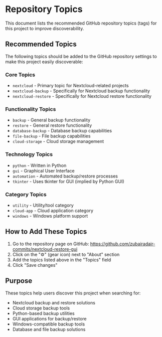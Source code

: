 # Repository Topics

This document lists the recommended GitHub repository topics (tags) for this project to improve discoverability.

## Recommended Topics

The following topics should be added to the GitHub repository settings to make this project easily discoverable:

### Core Topics
- `nextcloud` - Primary topic for Nextcloud-related projects
- `nextcloud-backup` - Specifically for Nextcloud backup functionality
- `nextcloud-restore` - Specifically for Nextcloud restore functionality

### Functionality Topics
- `backup` - General backup functionality
- `restore` - General restore functionality
- `database-backup` - Database backup capabilities
- `file-backup` - File backup capabilities
- `cloud-storage` - Cloud storage management

### Technology Topics
- `python` - Written in Python
- `gui` - Graphical User Interface
- `automation` - Automated backup/restore processes
- `tkinter` - Uses tkinter for GUI (implied by Python GUI)

### Category Topics
- `utility` - Utility/tool category
- `cloud-app` - Cloud application category
- `windows` - Windows platform support

## How to Add These Topics

1. Go to the repository page on GitHub: https://github.com/zubairadair-commits/nextcloud-restore-gui
2. Click on the "⚙️" (gear icon) next to "About" section
3. Add the topics listed above in the "Topics" field
4. Click "Save changes"

## Purpose

These topics help users discover this project when searching for:
- Nextcloud backup and restore solutions
- Cloud storage backup tools
- Python-based backup utilities
- GUI applications for backup/restore
- Windows-compatible backup tools
- Database and file backup solutions
